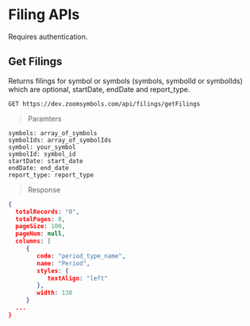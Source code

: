 

# Filing APIs

Requires authentication.

## Get Filings

Returns filings for symbol or symbols (symbols, symbolId or symbolIds) which are optional, startDate, endDate and report_type.

```APIs
GET https://dev.zoomsymbols.com/api/filings/getFilings
```
> Paramters

```
symbols: array_of_symbols
symbolIds: array_of_symbolIds
symbol: your_symbol
symbolId: symbol_id
startDate: start_date
endDate: end_date
report_type: report_type
```


> Response

```json
{
  totalRecords: "0",
  totalPages: 0,
  pageSize: 100,
  pageNum: null,
  columns: [
     {
        code: "period_type_name",
        name: "Period",
        styles: {
           textAlign: "left"
        },
        width: 130
     }
  ...
}
```
